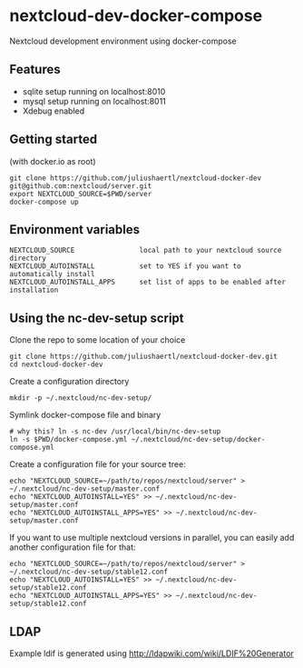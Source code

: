# nextcloud-dev-docker-compose

Nextcloud development environment using docker-compose 

## Features

- sqlite setup running on localhost:8010
- mysql setup running on localhost:8011
- Xdebug enabled

## Getting started

(with docker.io as root)

    git clone https://github.com/juliushaertl/nextcloud-docker-dev
    git@github.com:nextcloud/server.git
    export NEXTCLOUD_SOURCE=$PWD/server
    docker-compose up

## Environment variables

	NEXTCLOUD_SOURCE				local path to your nextcloud source directory
	NEXTCLOUD_AUTOINSTALL			set to YES if you want to automatically install 
	NEXTCLOUD_AUTOINSTALL_APPS		set list of apps to be enabled after installation

## Using the nc-dev-setup script

Clone the repo to some location of your choice

    git clone https://github.com/juliushaertl/nextcloud-docker-dev.git
    cd nextcloud-docker-dev

Create a configuration directory

    mkdir -p ~/.nextcloud/nc-dev-setup/

Symlink docker-compose file and binary
    
    # why this? ln -s nc-dev /usr/local/bin/nc-dev-setup
    ln -s $PWD/docker-compose.yml ~/.nextcloud/nc-dev-setup/docker-compose.yml

Create a configuration file for your source tree:

    echo "NEXTCLOUD_SOURCE=~/path/to/repos/nextcloud/server" > ~/.nextcloud/nc-dev-setup/master.conf
    echo "NEXTCLOUD_AUTOINSTALL=YES" >> ~/.nextcloud/nc-dev-setup/master.conf
    echo "NEXTCLOUD_AUTOINSTALL_APPS=YES" >> ~/.nextcloud/nc-dev-setup/master.conf

If you want to use multiple nextcloud versions in parallel, you can easily add another configuration file for that:


    echo "NEXTCLOUD_SOURCE=~/path/to/repos/nextcloud/server" > ~/.nextcloud/nc-dev-setup/stable12.conf
    echo "NEXTCLOUD_AUTOINSTALL=YES" >> ~/.nextcloud/nc-dev-setup/stable12.conf
    echo "NEXTCLOUD_AUTOINSTALL_APPS=YES" >> ~/.nextcloud/nc-dev-setup/stable12.conf



## LDAP

Example ldif is generated using http://ldapwiki.com/wiki/LDIF%20Generator
